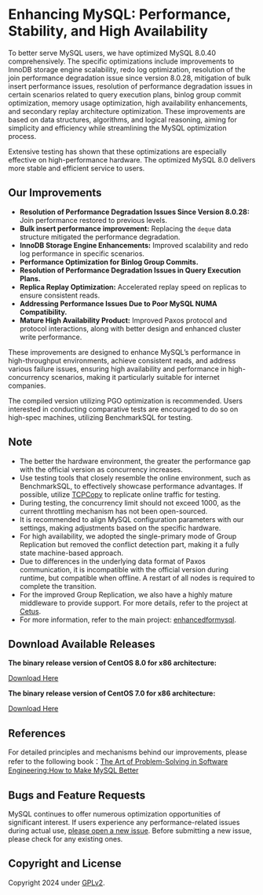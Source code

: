 # Enhancing MySQL: Performance, Stability, and High Availability

To better serve MySQL users, we have optimized MySQL 8.0.40 comprehensively. The specific optimizations include improvements to InnoDB storage engine scalability, redo log optimization, resolution of the join performance degradation issue since version 8.0.28, mitigation of bulk insert performance issues, resolution of performance degradation issues in certain scenarios related to query execution plans, binlog group commit optimization, memory usage optimization, high availability enhancements, and secondary replay architecture optimization. These improvements are based on data structures, algorithms, and logical reasoning, aiming for simplicity and efficiency while streamlining the MySQL optimization process. 

Extensive testing has shown that these optimizations are especially effective on high-performance hardware. The optimized MySQL 8.0 delivers more stable and efficient service to users. 

## Our Improvements

- **Resolution of Performance Degradation Issues Since Version 8.0.28:** Join performance restored to previous levels.
- **Bulk insert performance improvement:** Replacing the `deque` data structure mitigated the performance degradation.
- **InnoDB Storage Engine Enhancements:** Improved scalability and redo log performance in specific scenarios.
- **Performance Optimization for Binlog Group Commits.**
- **Resolution of Performance Degradation Issues in Query Execution Plans.**
- **Replica Replay Optimization:** Accelerated replay speed on replicas to ensure consistent reads.
- **Addressing Performance Issues Due to Poor MySQL NUMA Compatibility.**
- **Mature High Availability Product:** Improved Paxos protocol and protocol interactions, along with better design and enhanced cluster write performance.

These improvements are designed to enhance MySQL’s performance in high-throughput environments, achieve consistent reads, and address various failure issues, ensuring high availability and performance in high-concurrency scenarios, making it particularly suitable for internet companies.

The compiled version utilizing PGO optimization is recommended. Users interested in conducting comparative tests are encouraged to do so on high-spec machines, utilizing BenchmarkSQL for testing.

## Note

- The better the hardware environment, the greater the performance gap with the official version as concurrency increases.
- Use testing tools that closely resemble the online environment, such as BenchmarkSQL, to effectively showcase performance advantages. If possible, utilize [TCPCopy](https://github.com/session-replay-tools/tcpcopy) to replicate online traffic for testing.
- During testing, the concurrency limit should not exceed 1000, as the current throttling mechanism has not been open-sourced.
- It is recommended to align MySQL configuration parameters with our settings, making adjustments based on the specific hardware.
- For high availability, we adopted the single-primary mode of Group Replication but removed the conflict detection part, making it a fully state machine-based approach.
- Due to differences in the underlying data format of Paxos communication, it is incompatible with the official version during runtime, but compatible when offline. A restart of all nodes is required to complete the transition.
- For the improved Group Replication, we also have a highly mature middleware to provide support. For more details, refer to the project at [Cetus](https://github.com/enhancedformysql/cetus).
- For more information, refer to the main project: [enhancedformysql](https://github.com/advancedmysql/enhancedformysql).

## Download Available Releases

**The binary release version of CentOS 8.0 for x86 architecture:**

[Download Here](https://github.com/enhancedformysql/mysql-8.0.40/releases/download/mysql-8.0.40-v3.0/mysql-8.0.40-v3-for-centos8.tar.gz)  

**The binary release version of CentOS 7.0 for x86 architecture:**

[Download Here](https://github.com/enhancedformysql/mysql-8.0.40/releases/download/mysql-8.0.40-v3.0/mysql-8.0.40-v3-for-centos7.tar.gz)  

## References

For detailed principles and mechanisms behind our improvements, please refer to the following book：[The Art of Problem-Solving in Software Engineering:How to Make MySQL Better](https://enhancedformysql.github.io/The-Art-of-Problem-Solving-in-Software-Engineering_How-to-Make-MySQL-Better/)

## Bugs and Feature Requests

MySQL continues to offer numerous optimization opportunities of significant interest. If users experience any performance-related issues during actual use, [please open a new issue](https://github.com/enhancedformysql/mysql-8.0.40/issues). Before submitting a new issue, please check for any existing ones.

## Copyright and License

Copyright 2024 under [GPLv2](LICENSE).
